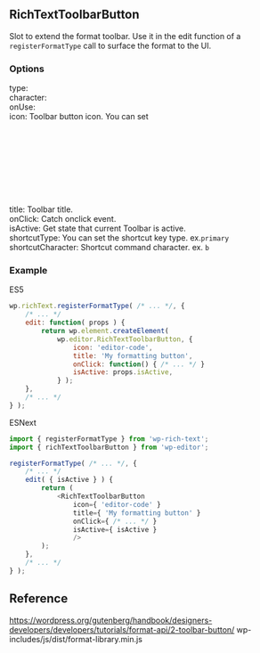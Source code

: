 ## RichTextToolbarButton

Slot to extend the format toolbar. Use it in the edit function of a `registerFormatType` call to surface the format to the UI.

### Options
type:  
character:  
onUse:  
icon: Toolbar button icon. You can set <svg> tag and [dash-icons](https://developer.wordpress.org/resource/dashicons/)  
title: Toolbar title.  
onClick: Catch onclick event.  
isActive: Get state that current Toolbar is active.  
shortcutType: You can set the shortcut key type. ex.`primary`  
shortcutCharacter: Shortcut command character. ex. `b`  

### Example

ES5
```js
wp.richText.registerFormatType( /* ... */, {
	/* ... */
	edit: function( props ) {
		return wp.element.createElement(
			wp.editor.RichTextToolbarButton, {
				icon: 'editor-code',
				title: 'My formatting button',
				onClick: function() { /* ... */ }
				isActive: props.isActive,
			} );
	},
	/* ... */
} );
```

ESNext
```js
import { registerFormatType } from 'wp-rich-text';
import { richTextToolbarButton } from 'wp-editor';

registerFormatType( /* ... */, {
	/* ... */
	edit( { isActive } ) {
		return (
			<RichTextToolbarButton
				icon={ 'editor-code' }
				title={ 'My formatting button' }
				onClick={ /* ... */ }
				isActive={ isActive }
				/>
		);
	},
	/* ... */
} );
```

## Reference
https://wordpress.org/gutenberg/handbook/designers-developers/developers/tutorials/format-api/2-toolbar-button/
wp-includes/js/dist/format-library.min.js

